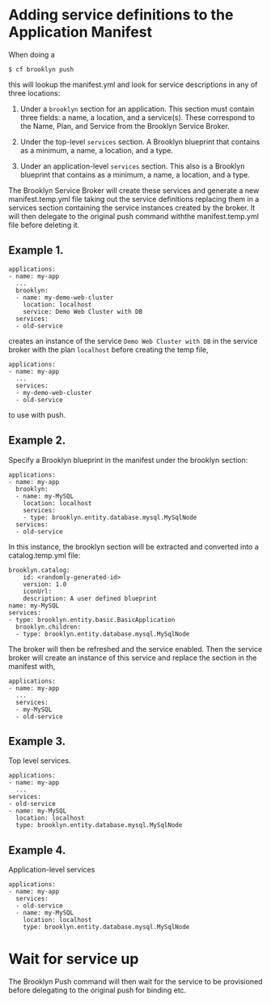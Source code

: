 # Adding service definitions to the Application Manifest

When doing a 

    $ cf brooklyn push

this will lookup the manifest.yml and look for service descriptions in 
any of three locations:

1. Under a `brooklyn` section for an application.  This section must contain 
three fields: a name, a location, and a service(s).  These correspond to the 
Name, Plan, and Service from the Brooklyn Service Broker.

2. Under the top-level `services` section. A Brooklyn blueprint that contains 
as a minimum, a name, a location, and a type.

3. Under an application-level `services` section.  This also is a Brooklyn 
blueprint that contains as a minimum, a name, a location, and a type.

The Brooklyn Service Broker will create these services and generate a new 
manifest.temp.yml file taking out the service definitions replacing them in 
a services section containing the service instances created by the broker. 
It will then delegate to the original push command withthe manifest.temp.yml 
file before deleting it.

## Example 1.

    applications:
    - name: my-app
      ...
      brooklyn:
      - name: my-demo-web-cluster
        location: localhost
        service: Demo Web Cluster with DB
      services:
      - old-service

creates an instance of the service `Demo Web Cluster with DB` in the service broker with the plan `localhost` before creating the temp file,

    applications:
    - name: my-app
      ...
      services:
      - my-demo-web-cluster
      - old-service

to use with push.

## Example 2.

Specify a Brooklyn blueprint in the manifest under the brooklyn section:

    applications:
    - name: my-app
      brooklyn:
      - name: my-MySQL
        location: localhost
        services: 
        - type: brooklyn.entity.database.mysql.MySqlNode
      services:
      - old-service

In this instance, the brooklyn section will be extracted and converted into a catalog.temp.yml file:

    brooklyn.catalog:
        id: <randomly-generated-id>
        version: 1.0
        iconUrl: 
        description: A user defined blueprint 
    name: my-MySQL
    services:
    - type: brooklyn.entity.basic.BasicApplication
      brooklyn.children:
      - type: brooklyn.entity.database.mysql.MySqlNode
      
The broker will then be refreshed and the service enabled.  Then the 
service broker will create an instance of this service and 
replace the section in the manifest with,

    applications:
    - name: my-app
      ...
      services:
      - my-MySQL
      - old-service

## Example 3.

Top level services.

    applications:
    - name: my-app
      ...
    services:
    - old-service
    - name: my-MySQL
      location: localhost
      type: brooklyn.entity.database.mysql.MySqlNode

## Example 4.

Application-level services

    applications:
    - name: my-app
      services:
      - old-service
      - name: my-MySQL
        location: localhost
        type: brooklyn.entity.database.mysql.MySqlNode    
	
# Wait for service up
The Brooklyn Push command will then wait for the service to be provisioned 
before delegating to the original push for binding etc.
